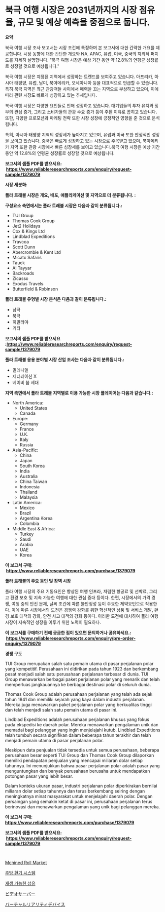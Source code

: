 <p><h1>북극 여행 시장은 2031년까지의 시장 점유율, 규모 및 예상 예측을 중점으로 둡니다.</h1></p><p><strong>요약</strong></p>
<p><p>북극 여행 시장 조사 보고서는 시장 조건에 특정하며 본 보고서에 대한 간략한 개요를 제공합니다. 시장 동향에 대한 간단한 개요와 NA, APAC, 유럽, 미국, 중국의 지리적 퍼지도를 자세히 설명합니다. "북극 여행 시장은 예상 기간 동안 약 12.8%의 연평균 성장률로 성장할 것으로 예상됩니다."</p><p>북극 여행 시장은 지정된 지역에서 성장하는 트렌드를 보여주고 있습니다. 아프리카, 아시아 태평양, 유럽, 남미, 북아메리카, 오세아니아 등을 대표적으로 언급할 수 있습니다. 특히 북극 지역은 최근 관광객들 사이에서 매력을 끄는 지역으로 부상하고 있으며, 이에 따라 관련 시장도 빠르게 성장하고 있는 추세입니다.</p><p>북극 여행 시장은 다양한 요인들로 인해 성장하고 있습니다. 대기업들의 투자 유치와 정부의 관심 증가, 그리고 소비자들의 관광 수요 증가 등이 주된 이유로 꼽히고 있습니다. 또한, 다양한 프로모션과 마케팅 전략 또한 시장 성장에 긍정적인 영향을 준 것으로 분석됩니다.</p><p>특히, 아시아 태평양 지역의 성장세가 높아지고 있으며, 유럽과 미국 또한 안정적인 성장을 보이고 있습니다. 중국은 빠르게 성장하고 있는 시장으로 주목받고 있으며, 북아메리카 지역 또한 관광 시장에서 빠른 성장세를 보이고 있습니다.북극 여행 시장은 예상 기간 동안 약 12.8%의 연평균 성장률로 성장할 것으로 예상됩니다.</p></p>
<p><strong>보고서의 샘플 PDF를 받으세요: &nbsp;<a href="https://www.reliableresearchreports.com/enquiry/request-sample/1379079">https://www.reliableresearchreports.com/enquiry/request-sample/1379079</a></strong></p>
<p><strong>시장 세분화:</strong></p>
<p><strong> 폴라 트래블 시장은 개요, 배포, 애플리케이션 및 지역으로 더 분류됩니다. :</strong></p>
<p><strong>구성요소 측면에서는 폴라 트래블 시장은 다음과 같이 분류됩니다.:</strong></p>
<p><ul><li>TUI Group</li><li>Thomas Cook Group</li><li>Jet2 Holidays</li><li>Cox & Kings Ltd</li><li>Lindblad Expeditions</li><li>Travcoa</li><li>Scott Dunn</li><li>Abercrombie & Kent Ltd</li><li>Micato Safaris</li><li>Tauck</li><li>Al Tayyar</li><li>Backroads</li><li>Zicasso</li><li>Exodus Travels</li><li>Butterfield & Robinson</li></ul></p>
<p><strong> 폴라 트래블 유형별 시장 분석은 다음과 같이 분류됩니다.:</strong></p>
<p><ul><li>남극</li><li>북극</li><li>히말라야</li><li>기타</li></ul></p>
<p><strong>보고서의 샘플 PDF를 받으세요 :<a href="https://www.reliableresearchreports.com/enquiry/request-sample/1379079">https://www.reliableresearchreports.com/enquiry/request-sample/1379079</a></strong></p>
<p><strong> 폴라 트래블 응용 분야별 시장 산업 조사는 다음과 같이 분류됩니다.:</strong></p>
<p><ul><li>밀레니얼</li><li>제너레이션 X</li><li>베이비 붐 세대</li></ul></p>
<p><strong>지역 측면에서 폴라 트래블 지역별로 이용 가능한 시장 플레이어는 다음과 같습니다.:</strong></p>
<p><ul>
    <li>
        North America:
        <ul>
            <li>United States</li>
            <li>Canada</li>
        </ul>
    </li>
    <li>
        Europe:
        <ul>
            <li>Germany</li>
            <li>France</li>
            <li>U.K.</li>
            <li>Italy</li>
            <li>Russia</li>
        </ul>
    </li>
    <li>
        Asia-Pacific:
        <ul>
            <li>China</li>
            <li>Japan</li>
            <li>South Korea</li>
            <li>India</li>
            <li>Australia</li>
            <li>China Taiwan</li>
            <li>Indonesia</li>
            <li>Thailand</li>
            <li>Malaysia</li>
        </ul>
    </li>
    <li>
        Latin America:
        <ul>
            <li>Mexico</li>
            <li>Brazil</li>
            <li>Argentina Korea</li>
            <li>Colombia</li>
        </ul>
    </li>
    <li>
        Middle East & Africa:
        <ul>
            <li>Turkey</li>
            <li>Saudi</li>
            <li>Arabia</li>
            <li>UAE</li>
            <li>Korea</li>
        </ul>
    </li>
    </ul></p>
<p><strong>이 보고서 구매: &nbsp;<a href="https://www.reliableresearchreports.com/purchase/1379079">https://www.reliableresearchreports.com/purchase/1379079</a></strong></p>
<p><strong>폴라 트래블의 주요 동인 및 장벽 시장</strong></p>
<p><p>폴라 여행 시장의 주요 기동요인은 향상된 여행 인프라, 저렴한 항공료 및 선박료, 그리고 환경 보호 및 지속 가능한 여행에 대한 관심 증대 등이다. 한편, 시장에서의 가격 경쟁, 여행 중의 안전 문제, 날씨 조건에 따른 불안정성 등이 주요한 제약요인으로 작용한다. 이에 따른 시장에서의 도전은 경쟁력 강화를 위한 혁신적인 상품 및 서비스 개발, 환경 보호 대책의 강화, 안전 사고 대책의 강화 등이다. 이러한 도전에 대처하여 폴라 여행 시장이 지속적인 성장을 이루기 위한 노력이 필요하다.</p></p>
<p><strong>이 보고서를 구매하기 전에 궁금한 점이 있으면 문의하거나 공유하세요.: &nbsp;<a href="https://www.reliableresearchreports.com/enquiry/pre-order-enquiry/1379079">https://www.reliableresearchreports.com/enquiry/pre-order-enquiry/1379079</a></strong></p>
<p><strong>경쟁 구도</strong></p>
<p><p>TUI Group merupakan salah satu pemain utama di pasar perjalanan polar yang kompetitif. Perusahaan ini didirikan pada tahun 1923 dan berkembang pesat menjadi salah satu perusahaan perjalanan terbesar di dunia. TUI Group menawarkan berbagai paket perjalanan polar yang menarik dan telah memperluas jangkauannya ke berbagai destinasi polar di seluruh dunia.</p><p>Thomas Cook Group adalah perusahaan perjalanan yang telah ada sejak tahun 1841 dan memiliki sejarah yang kaya dalam industri perjalanan. Mereka juga menawarkan paket perjalanan polar yang berkualitas tinggi dan telah menjadi salah satu pemain utama di pasar ini.</p><p>Lindblad Expeditions adalah perusahaan perjalanan khusus yang fokus pada ekspedisi ke daerah polar. Mereka menawarkan pengalaman unik dan memadai bagi pelanggan yang ingin menjelajahi kutub. Lindblad Expeditions telah tumbuh secara signifikan dalam beberapa tahun terakhir dan telah menjadi pemain utama di pasar perjalanan polar.</p><p>Meskipun data penjualan tidak tersedia untuk semua perusahaan, beberapa perusahaan besar seperti TUI Group dan Thomas Cook Group dilaporkan memiliki pendapatan penjualan yang mencapai miliaran dolar setiap tahunnya. Ini menunjukkan bahwa pasar perjalanan polar adalah pasar yang menguntungkan dan banyak perusahaan berusaha untuk mendapatkan potongan pasar yang lebih besar.</p><p>Dalam konteks ukuran pasar, industri perjalanan polar diperkirakan bernilai miliaran dolar setiap tahunnya dan terus berkembang seiring dengan meningkatnya minat masyarakat untuk menjelajahi daerah polar. Dengan persaingan yang semakin ketat di pasar ini, perusahaan perjalanan terus berinovasi dan menawarkan pengalaman yang unik bagi pelanggan mereka.</p></p>
<p><strong>이 보고서 구매: &nbsp; <a href="https://www.reliableresearchreports.com/purchase/1379079">https://www.reliableresearchreports.com/purchase/1379079</a></strong></p>
<p><strong>보고서의 샘플 PDF를 받으세요: &nbsp;<a href="https://www.reliableresearchreports.com/enquiry/request-sample/1379079">https://www.reliableresearchreports.com/enquiry/request-sample/1379079</a></strong><strong></strong></p>
<p>&nbsp;</p>
<p><p><a href="https://issuu.com/reportprime-2/docs/mchined-roll-market-size-2030.pptx">Mchined Roll Market</a></p><p><a href="https://github.com/hxzi07639916/Market-Research-Report-List-1/blob/main/9586323983.md">주방 환기 시스템</a></p><p><a href="https://medium.com/@danykakilback/%EC%9E%AC%EC%83%9D-%EA%B0%80%EB%8A%A5-%EC%84%AC%EC%9C%A0-%EC%8B%9C%EC%9E%A5-%EA%B7%9C%EB%AA%A8%EB%8A%94-%EA%B8%80%EB%A1%9C%EB%B2%8C-%EC%82%B0%EC%97%85%EC%97%90%EC%84%9C-%EA%B0%80%EC%9E%A5-%EC%A0%81%ED%95%A9%ED%95%9C-%EB%A7%88%EC%BC%80%ED%8C%85-%EC%B1%84%EB%84%90%EC%9D%84-%EB%B3%B4%EC%97%AC%EC%A4%8D%EB%8B%88%EB%8B%A4-554cbb0a9fd7">재생 가능한 섬유</a></p><p><a href="https://medium.com/@kamdeall7845/%E5%8B%95%E7%94%BB%E3%82%B5%E3%83%BC%E3%83%90%E3%83%BC%E3%81%AE%E5%B8%82%E5%A0%B4%E3%83%A1%E3%83%88%E3%83%AA%E3%82%AF%E3%82%B9%E3%81%AE%E8%A7%A3%E8%AA%AD-%E5%B8%82%E5%A0%B4%E3%82%B7%E3%82%A7%E3%82%A2-%E3%83%88%E3%83%AC%E3%83%B3%E3%83%89-%E3%81%9D%E3%81%97%E3%81%A6%E6%88%90%E9%95%B7%E3%83%91%E3%82%BF%E3%83%BC%E3%83%B3-b1232865d76b">ビデオサーバー</a></p><p><a href="https://medium.com/@hazelnutt83/%E4%BB%AE%E6%83%B3%E7%8F%BE%E5%AE%9F%E3%83%87%E3%83%90%E3%82%A4%E3%82%B9%E5%B8%82%E5%A0%B4%E3%81%AF-%E5%B8%82%E5%A0%B4%E3%82%B7%E3%82%A7%E3%82%A2-%E5%B8%82%E5%A0%B4%E3%83%88%E3%83%AC%E3%83%B3%E3%83%89-%E5%B8%82%E5%A0%B4%E6%88%90%E9%95%B7%E3%81%AB%E9%96%A2%E3%81%99%E3%82%8B%E6%83%85%E5%A0%B1%E3%82%92%E6%8F%90%E4%BE%9B%E3%81%97%E3%81%BE%E3%81%99-8c5258a66290">バーチャルリアリティデバイス</a></p></p>